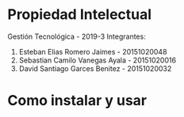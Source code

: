 # Propiedad Intelectual
Gestión Tecnológica - 2019-3
Integrantes: 
<ol>
<li>Esteban Elias Romero Jaimes - 20151020048</li> 
<li>Sebastian Camilo Vanegas Ayala - 20151020016</li> 
<li>David Santiago Garces Benitez - 20151020032</li>
</ol>

# Como instalar y usar
